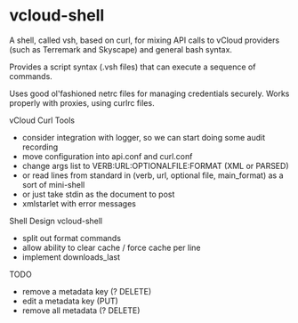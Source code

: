 vcloud-shell
===========
A shell, called vsh, based on curl, for mixing API calls to vCloud providers (such as Terremark and Skyscape) and general bash syntax.

Provides a script syntax (.vsh files) that can execute a sequence of commands.

Uses good ol'fashioned netrc files for managing credentials securely. Works properly with proxies, using curlrc files.


vCloud Curl Tools


* consider integration with logger, so we can start doing some audit recording
* move configuration into api.conf and curl.conf
* change args list to VERB:URL:OPTIONALFILE:FORMAT (XML or PARSED)
* or read lines from standard in (verb, url, optional file, main_format) as a sort of mini-shell
* or just take stdin as the document to post
* xmlstarlet with error messages


Shell
Design vcloud-shell

- split out format commands
- allow ability to clear cache / force cache per line
- implement downloads_last

TODO
* remove a metadata key (? DELETE)
* edit a metadata key (PUT)
* remove all metadata (? DELETE)
